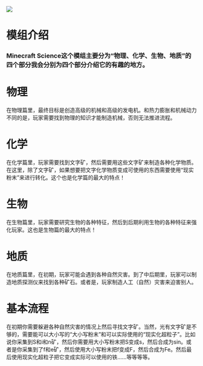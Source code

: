![](picture/picture.png)
# 模组介绍<br>
### Minecraft Science这个模组主要分为“物理、化学、生物、地质”的四个部分我会分别为四个部分介绍它的有趣的地方。
# 物理<br>
在物理篇里，最终目标是创造高级的机械和高级的发电机。和热力膨胀和机械动力不同的是，玩家需要找到物理的知识才能制造机械，否则无法推进流程。
# 化学<br>
在化学篇里，玩家需要找到文字矿，然后需要用这些文字矿来制造各种化学物质。在这里，除了文字矿，如果想要把文字化学物质变成可使用的东西需要使用“现实粉末”来进行转化。这个也是化学篇的最大的特点！
# 生物<br>
在生物篇里，玩家需要研究生物的各种特征，然后到后期利用生物的各种特征来强化玩家。这也是生物篇的最大的特点！
# 地质<br>
在地质篇里，在初期，玩家可能会遇到各种自然灾害。到了中后期里，玩家可以制造地质探测仪来找到各种矿石。或者是，玩家制造人工（自然）灾害来迫害别人。
# 基本流程<br>
在初期你需要躲避各种自然灾害的情况上然后寻找文字矿。当然，光有文字矿是不够的，需要能可以大小写的“大小写粉末”和可以实际使用的“现实化超粒子”。比如说你采集到S和i和n矿，然后你需要用大小写粉末把S变成s，然后合成为sin。或者是你采集到了f和e矿，然后使用大小写粉末把f变成F，然后合成为Fe。然后最后使用现实化超粒子把它变成实际可以使用的铁......等等等等。